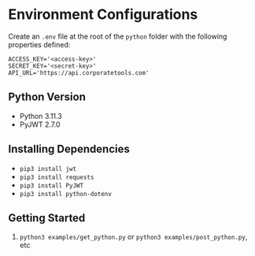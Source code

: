 # Environment Configurations
Create an `.env` file at the root of the `python` folder with the following properties defined:

```
ACCESS_KEY='<access-key>'
SECRET_KEY='<secret-key>'
API_URL='https://api.corporatetools.com'
```

## Python Version
- Python 3.11.3
- PyJWT 2.7.0

## Installing Dependencies
- `pip3 install jwt`
- `pip3 install requests`
- `pip3 install PyJWT`
- `pip3 install python-dotenv`

## Getting Started
1. `python3 examples/get_python.py` or `python3 examples/post_python.py`, etc